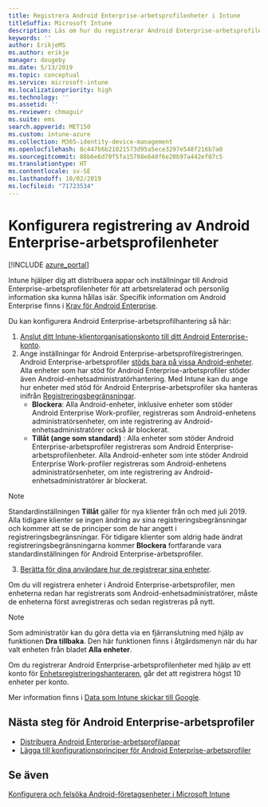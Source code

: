 ```yaml
---
title: Registrera Android Enterprise-arbetsprofilenheter i Intune
titleSuffix: Microsoft Intune
description: Läs om hur du registrerar Android Enterprise-arbetsprofilenheter i Intune.
keywords: ''
author: ErikjeMS
ms.author: erikje
manager: dougeby
ms.date: 5/13/2019
ms.topic: conceptual
ms.service: microsoft-intune
ms.localizationpriority: high
ms.technology: ''
ms.assetid: ''
ms.reviewer: chmaguir
ms.suite: ems
search.appverid: MET150
ms.custom: intune-azure
ms.collection: M365-identity-device-management
ms.openlocfilehash: 8c447b6b21021573d95a5ece3297e548f216b7a0
ms.sourcegitcommit: 88b6e6d70f5fa15708e640f6e20b97a442ef07c5
ms.translationtype: HT
ms.contentlocale: sv-SE
ms.lasthandoff: 10/02/2019
ms.locfileid: "71723534"
---
```

# <a name="set-up-enrollment-of-android-enterprise-work-profile-devices"></a>Konfigurera registrering av Android Enterprise-arbetsprofilenheter

[!INCLUDE [azure_portal](../includes/azure_portal.md)]

Intune hjälper dig att distribuera appar och inställningar till Android Enterprise-arbetsprofilenheter för att arbetsrelaterad och personlig information ska kunna hållas isär. Specifik information om Android Enterprise finns i [Krav för Android Enterprise](https://support.google.com/work/android/answer/6174145?hl=en&ref_topic=6151012).

Du kan konfigurera Android Enterprise-arbetsprofilhantering så här:

1. [Anslut ditt Intune-klientorganisationskonto till ditt Android Enterprise-konto](connect-intune-android-enterprise.md).
2. Ange inställningar för Android Enterprise-arbetsprofilregistreringen. Android Enterprise-arbetsprofiler [stöds bara på vissa Android-enheter](https://support.google.com/work/android/answer/6174145?hl=en&ref_topic=6151012%20style=%22target=new_window%22). Alla enheter som har stöd för Android Enterprise-arbetsprofiler stöder även Android-enhetsadministratörhantering. Med Intune kan du ange hur enheter med stöd för Android Enterprise-arbetsprofiler ska hanteras inifrån [Registreringsbegränsningar](enrollment-restrictions-set.md).
    - **Blockera**:  Alla Android-enheter, inklusive enheter som stöder Android Enterprise Work-profiler, registreras som Android-enhetens administratörsenheter, om inte registrering av Android-enhetsadministratörer också är blockerat. 
    - **Tillåt (ange som standard)** : Alla enheter som stöder Android Enterprise-arbetsprofiler registreras som Android Enterprise-arbetsprofilenheter. Alla Android-enheter som inte stöder Android Enterprise Work-profiler registreras som Android-enhetens administratörsenheter, om inte registrering av Android-enhetsadministratörer är blockerat. 
> [!NOTE]
> Standardinställningen **Tillåt** gäller för nya klienter från och med juli 2019. Alla tidigare klienter se ingen ändring av sina registreringsbegränsningar och kommer att se de principer som de har angett i registreringsbegränsningar. För tidigare klienter som aldrig hade ändrat registreringsbegränsningarna kommer **Blockera** fortfarande vara standardinställningen för Android Enterprise-arbetsprofiler.

3. [Berätta för dina användare hur de registrerar sina enheter](/intune-user-help/create-a-work-profile-and-enroll-your-device-in-intune-android).  

Om du vill registrera enheter i Android Enterprise-arbetsprofiler, men enheterna redan har registrerats som Android-enhetsadministratörer, måste de enheterna först avregistreras och sedan registreras på nytt.
> [!NOTE]
> Som administratör kan du göra detta via en fjärranslutning med hjälp av funktionen **Dra tillbaka**. Den här funktionen finns i åtgärdsmenyn när du har valt enheten från bladet **Alla enheter**.

Om du registrerar Android Enterprise-arbetsprofilenheter med hjälp av ett konto för [Enhetsregistreringshanteraren](device-enrollment-manager-enroll.md), går det att registrera högst 10 enheter per konto.

Mer information finns i [Data som Intune skickar till Google](../protect/data-intune-sends-to-google.md).

## <a name="next-steps-for-android-enterprise-work-profiles"></a>Nästa steg för Android Enterprise-arbetsprofiler
- [Distribuera Android Enterprise-arbetsprofilappar](../apps/apps-add-android-for-work.md)
- [Lägga till konfigurationsprinciper för Android Enterprise-arbetsprofiler](../configuration/device-profiles.md)

## <a name="see-also"></a>Se även

[Konfigurera och felsöka Android-företagsenheter i Microsoft Intune](https://support.microsoft.com/help/4476974)
